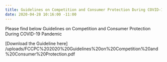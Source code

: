```yaml
---
title: Guidelines on Competition and Consumer Protection During COVID-19 Pandemic
date: 2020-04-28 10:16:00 -11:00
---
```


Please find below Guidelines on Competition and Consumer Protection During COVID-19 Pandemic

[Download the Guideline here]
/uploads/FCCPC%202020%20Guidelines%20on%20Competition%20and%20Consumer%20Protection.pdf